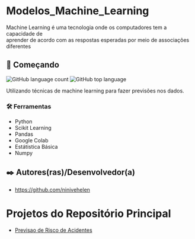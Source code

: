 # Modelos_Machine_Learning
 
 Machine Learning é uma tecnologia onde os computadores tem a capacidade de </br> aprender de acordo com as respostas esperadas por meio de associações diferentes</br>
 
## 🚀 Começando
![GitHub language count](https://img.shields.io/github/languages/count/ninivehelen/Modelos_Machine_Learning?color=pink&style=for-the-badge)
![GitHub top language](https://img.shields.io/github/languages/top/ninivehelen/Modelos_Machine_Learning?color=pink&style=for-the-badge)

Utilizando técnicas de machine learning para fazer previsões nos dados.

### 🛠️ Ferramentas

* Python
* Scikit Learning
* Pandas
* Google Colab
* Estátistica Básica 
* Numpy

## ✒️ Autores(ras)/Desenvolvedor(a)

* https://github.com/ninivehelen

# Projetos do Repositório Principal

- [Previsao de Risco de Acidentes](https://github.com/seunome/analise-principal/tree/acidentes-branch/Previsao_Risco_Acidentes)

